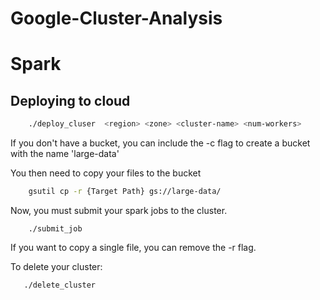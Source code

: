 # Google-Cluster-Analysis
# Spark
## Deploying to cloud
```bash 
    ./deploy_cluser  <region> <zone> <cluster-name> <num-workers>
```

If you don't have a bucket, you can include the -c flag to create a bucket with the name 'large-data'

You then need to copy your files to the bucket
```bash
    gsutil cp -r {Target Path} gs://large-data/
```


Now, you must submit your spark jobs to the cluster.
```
    ./submit_job
```

If you want to copy a single file, you can remove the -r flag.

To delete your cluster:
```
   ./delete_cluster
```